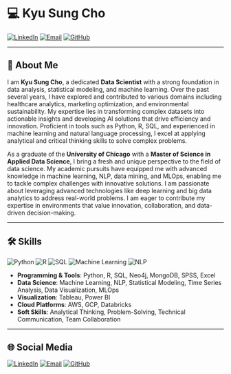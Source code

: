 
# 💻 Kyu Sung Cho

[![LinkedIn](https://img.shields.io/badge/LinkedIn-Kyu--Sung--Cho-blue?style=flat-square&logo=Linkedin&logoColor=white)](https://www.linkedin.com/in/kyu-sung-cho)
[![Email](https://img.shields.io/badge/Email-kcho11289@gmail.com-red?style=flat-square&logo=Gmail&logoColor=white)](mailto:kcho11289@gmail.com)
[![GitHub](https://img.shields.io/badge/GitHub-KyuSungCho-black?style=flat-square&logo=github&logoColor=white)](https://github.com/Kyu-Sung-Cho)

---

## 👋 About Me

I am **Kyu Sung Cho**, a dedicated **Data Scientist** with a strong foundation in data analysis, statistical modeling, and machine learning. Over the past several years, I have explored and contributed to various domains including healthcare analytics, marketing optimization, and environmental sustainability. My expertise lies in transforming complex datasets into actionable insights and developing AI solutions that drive efficiency and innovation. Proficient in tools such as Python, R, SQL, and experienced in machine learning and natural language processing, I excel at applying analytical and critical thinking skills to solve complex problems.

As a graduate of the **University of Chicago** with a **Master of Science in Applied Data Science**, I bring a fresh and unique perspective to the field of data science. My academic pursuits have equipped me with advanced knowledge in machine learning, NLP, data mining, and MLOps, enabling me to tackle complex challenges with innovative solutions. I am passionate about leveraging advanced technologies like deep learning and big data analytics to address real-world problems. I am eager to contribute my expertise in environments that value innovation, collaboration, and data-driven decision-making.

---

## 🛠 Skills

![Python](https://img.shields.io/badge/Python-Expert-informational?style=flat-square&logo=python&logoColor=white)
![R](https://img.shields.io/badge/R-Advanced-orange?style=flat-square&logo=R&logoColor=white)
![SQL](https://img.shields.io/badge/SQL-Expert-informational?style=flat-square&logo=MySQL&logoColor=white)
![Machine Learning](https://img.shields.io/badge/Machine%20Learning-Scikit--Learn-yellow?style=flat-square&logo=scikit-learn&logoColor=white)
![NLP](https://img.shields.io/badge/NLP-NLTK%20%7C%20SpaCy-brightgreen?style=flat-square)

- **Programming & Tools**: Python, R, SQL, Neo4j, MongoDB, SPSS, Excel
- **Data Science**: Machine Learning, NLP, Statistical Modeling, Time Series Analysis, Data Visualization, MLOps
- **Visualization**: Tableau, Power BI
- **Cloud Platforms**: AWS, GCP, Databricks
- **Soft Skills**: Analytical Thinking, Problem-Solving, Technical Communication, Team Collaboration

---

## 🌐 Social Media

[![LinkedIn](https://img.shields.io/badge/LinkedIn-Connect-blue?style=flat-square&logo=Linkedin&logoColor=white)](https://www.linkedin.com/in/kyu-sung-cho)
[![Email](https://img.shields.io/badge/Email-kcho11289@gmail.com-red?style=flat-square&logo=Gmail&logoColor=white)](mailto:kcho11289@gmail.com)
[![GitHub](https://img.shields.io/badge/GitHub-Follow-black?style=flat-square&logo=github&logoColor=white&link=https://github.com/Kyu-Sung-Cho)](https://github.com/Kyu-Sung-Cho)


